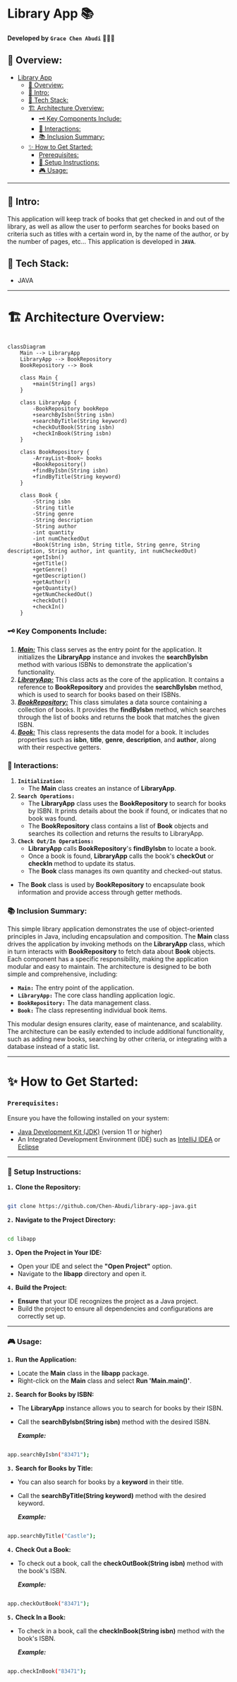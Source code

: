 # Library App 📚

**Developed by** **`Grace Chen Abudi`** 👩🏽‍💻

## 📣 Overview:

- [Library App](#library-app-)
    - [📣 Overview:](#-overview)
    - [🔎 Intro:](#-intro)
    - [🧰 Tech Stack:](#-tech-stack)
    - [🏗️ Architecture Overview:](#-architecture-overview)
      - [🗝️ Key Components Include:](#-key-components-include)
      - [🔄 Interactions:](#-interactions)
      - [📚 Inclusion Summary:](#-inclusion-summary)
    - [✨ How to Get Started:](#-how-to-get-started)
      - [Prerequisites:](#prerequisites)
      - [🚀 Setup Instructions:](#-setup-instructions)
      - [🎮 Usage:](#-usage)

---

## 🔎 Intro:

This application will keep track of books that get checked in and out of the library, 
as well as allow the user to perform searches for books based on criteria such as titles 
with a certain word in, by the name of the author, or by the number of pages, etc... 
This application is developed in **```JAVA```**.

## 🧰 Tech Stack:

- JAVA

---

# 🏗️ Architecture Overview:

```mermaid

classDiagram
    Main --> LibraryApp
    LibraryApp --> BookRepository
    BookRepository --> Book

    class Main {
        +main(String[] args)
    }

    class LibraryApp {
        -BookRepository bookRepo
        +searchByIsbn(String isbn)
        +searchByTitle(String keyword)
        +checkOutBook(String isbn)
        +checkInBook(String isbn)
    }

    class BookRepository {
        -ArrayList~Book~ books
        +BookRepository()
        +findByIsbn(String isbn)
        +findByTitle(String keyword)
    }

    class Book {
        -String isbn
        -String title
        -String genre
        -String description
        -String author
        -int quantity
        -int numCheckedOut
        +Book(String isbn, String title, String genre, String description, String author, int quantity, int numCheckedOut)
        +getIsbn()
        +getTitle()
        +getGenre()
        +getDescription()
        +getAuthor()
        +getQuantity()
        +getNumCheckedOut()
        +checkOut()
        +checkIn()
    }

```

### 🗝️ Key Components Include:

1. **_<ins>Main:</ins>_** This class serves as the entry point for the application. 
  It initializes the **LibraryApp** instance and invokes the **searchByIsbn** method with various ISBNs
  to demonstrate the application's functionality.
2. **_<ins>LibraryApp:</ins>_** This class acts as the core of the application. 
  It contains a reference to **BookRepository** and provides the **searchByIsbn** method, which is used to
  search for books based on their ISBNs.
3. **_<ins>BookRepository:</ins>_** This class simulates a data source containing a collection of books. 
  It provides the **findByIsbn** method, which searches through the list of books and returns the book
  that matches the given ISBN.
4. **_<ins>Book:</ins>_** This class represents the data model for a book. It includes properties such
   as **isbn**, **title**, **genre**, **description**, and **author**, along with their respective getters.


### 🔄 Interactions:

1. **```Initialization:```**
   - The **Main** class creates an instance of **LibraryApp**.
2. **```Search Operations:```**
   - The **LibraryApp** class uses the **BookRepository** to search for books by ISBN. It prints details
   about the book if found, or indicates that no book was found.
   - The **BookRepository** class contains a list of **Book** objects and searches its collection and
     returns the results to LibraryApp.
3. **```Check Out/In Operations:```**
   - **LibraryApp** calls **BookRepository**'s **findByIsbn** to locate a book.
   - Once a book is found, **LibraryApp** calls the book's **checkOut** or **checkIn** method to
     update its status.
   - The **Book** class manages its own quantity and checked-out status.
- The **Book** class is used by **BookRepository** to encapsulate book information and provide access
  through getter methods.


### 📚 Inclusion Summary:

This simple library application demonstrates the use of object-oriented principles in Java, 
including encapsulation and composition.
The **Main** class drives the application by invoking methods on the **LibraryApp** class, 
which in turn interacts with **BookRepository** to fetch data about **Book** objects.
Each component has a specific responsibility, making the application modular and easy to maintain.
The architecture is designed to be both simple and comprehensive, including:

  - **```Main:```** The entry point of the application.
  - **```LibraryApp:```** The core class handling application logic.
  - **```BookRepository:```** The data management class.
  - **```Book:```** The class representing individual book items.

This modular design ensures clarity, ease of maintenance, and scalability.
The architecture can be easily extended to include additional functionality, such as adding new books,
searching by other criteria, or integrating with a database instead of a static list.


---

# ✨ How to Get Started:

### **```Prerequisites:```**

Ensure you have the following installed on your system:

  - [Java Development Kit (JDK)](https://www.oracle.com/java/technologies/downloads/#java11) (version 11 or higher)
  - An Integrated Development Environment (IDE) such as [IntelliJ IDEA](https://www.jetbrains.com/idea/download/?section=mac) 
    or [Eclipse](https://www.eclipse.org/)

---

### 🚀 Setup Instructions:

**```1.```** **Clone the Repository:**
```bash

git clone https://github.com/Chen-Abudi/library-app-java.git

```

**```2.```** **Navigate to the Project Directory:**

```bash

cd libapp

```

**```3.```** **Open the Project in Your IDE:**
  - Open your IDE and select the **"Open Project"** option.
  - Navigate to the **libapp** directory and open it.

**```4.```** **Build the Project:**
  - **Ensure** that your IDE recognizes the project as a Java project.
  - Build the project to ensure all dependencies and configurations are correctly set up.

---

### 🎮 Usage:

**```1.```** **Run the Application:**
  - Locate the **Main** class in the **libapp** package.
  - Right-click on the **Main** class and select **Run 'Main.main()'**.

**```2.```** **Search for Books by ISBN:**
  - The **LibraryApp** instance allows you to search for books by their ISBN.
  - Call the **searchByIsbn(String isbn)** method with the desired ISBN.

    ***Example:***
```bash

app.searchByIsbn("83471");

```

**```3.```** **Search for Books by Title:**
  - You can also search for books by a **keyword** in their title.
  - Call the **searchByTitle(String keyword)** method with the desired keyword.

    ***Example:***
```bash

app.searchByTitle("Castle");

```

**```4.```** **Check Out a Book:**
  - To check out a book, call the **checkOutBook(String isbn)** method with the book's ISBN.

    ***Example:***
```bash

app.checkOutBook("83471");

```

**```5.```** **Check In a Book:**
  - To check in a book, call the **checkInBook(String isbn)** method with the book's ISBN.

    ***Example:***
```bash

app.checkInBook("83471");

```

